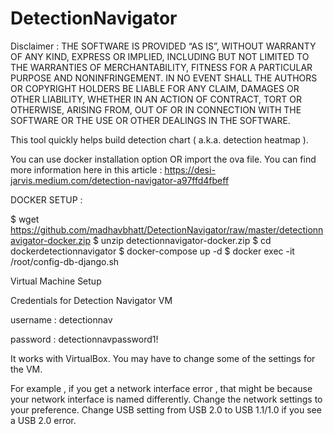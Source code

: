 # DetectionNavigator

Disclaimer : THE SOFTWARE IS PROVIDED “AS IS”, WITHOUT WARRANTY OF ANY KIND, EXPRESS OR IMPLIED, INCLUDING BUT NOT LIMITED TO THE WARRANTIES OF MERCHANTABILITY, FITNESS FOR A PARTICULAR PURPOSE AND NONINFRINGEMENT. IN NO EVENT SHALL THE AUTHORS OR COPYRIGHT HOLDERS BE LIABLE FOR ANY CLAIM, DAMAGES OR OTHER LIABILITY, WHETHER IN AN ACTION OF CONTRACT, TORT OR OTHERWISE, ARISING FROM, OUT OF OR IN CONNECTION WITH THE SOFTWARE OR THE USE OR OTHER DEALINGS IN THE SOFTWARE.

This tool quickly helps build detection chart ( a.k.a. detection heatmap ).

You can use docker installation option OR import the ova file. You can find more information here in this article : https://desi-jarvis.medium.com/detection-navigator-a97ffd4fbeff

DOCKER SETUP : 

$ wget https://github.com/madhavbhatt/DetectionNavigator/raw/master/detectionnavigator-docker.zip
$ unzip detectionnavigator-docker.zip
$ cd dockerdetectionnavigator
$ docker-compose up -d
$ docker exec -it <containerID> /root/config-db-django.sh

Virtual Machine Setup 

Credentials for Detection Navigator VM

username : detectionnav

password : detectionnavpassword1!


It works with VirtualBox. You may have to change some of the settings for the VM.

For example , if you get a network interface error , that might be because your network interface is named differently. Change the network settings to your preference. Change USB setting from USB 2.0 to USB 1.1/1.0 if you see a USB 2.0 error.


 
